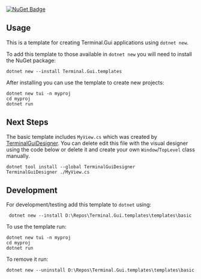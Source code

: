  [![NuGet Badge](https://buildstats.info/nuget/gui.cs.templates)](https://www.nuget.org/packages/gui.cs.templates/)

## Usage
This is a template for creating Terminal.Gui applications using `dotnet new`.

To add this template to those available in `dotnet new` you will need to install the NuGet package:
```
dotnet new --install Terminal.Gui.templates
```

After installing you can use the template to create new projects:

```
dotnet new tui -n myproj
cd myproj
dotnet run
```

## Next Steps

The basic template includes `MyView.cs` which was created by [TerminalGuiDesigner](https://github.com/gui-cs/TerminalGuiDesigner).  You can delete edit this file with the visual designer using the code below or delete it and create your own `Window`/`TopLevel` class manually.

```
dotnet tool install --global TerminalGuiDesigner
TerminalGuiDesigner ./MyView.cs
```


## Development
For development/testing add this template to `dotnet` using:

```
 dotnet new --install D:\Repos\Terminal.Gui.templates\templates\basic
```

To use the template run:

```
dotnet new tui -n myproj
cd myproj
dotnet run
```

To remove it run:

```
dotnet new --uninstall D:\Repos\Terminal.Gui.templates\templates\basic
```
